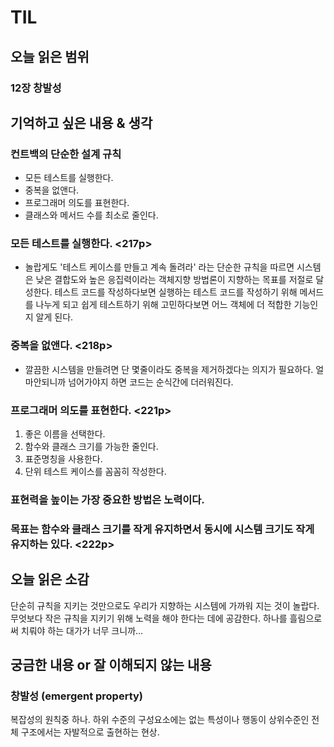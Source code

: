 # TIL

## 오늘 읽은 범위

### **12장 창발성**

## 기억하고 싶은 내용 & 생각

### 컨트백의 단순한 설계 규칙

- 모든 테스트를 실행한다.
- 중복을 없앤다.
- 프로그래머 의도를 표현한다.
- 클래스와 메서드 수를 최소로 줄인다.

### 모든 테스트를 실행한다. <217p>

- 놀랍게도 '테스트 케이스를 만들고 계속 돌려라' 라는 단순한 규칙을 따르면 시스템은 낮은 결합도와 높은 응집력이라는 객체지향 방법론이 지향하는 목표를 저절로 달성한다.
  테스트 코드를 작성하다보면 실행하는 테스트 코드를 작성하기 위해 메서드를 나누게 되고 쉽게 테스트하기 위해 고민하다보면 어느 객체에 더 적합한 기능인지 알게 된다.

### 중복을 없앤다. <218p>

- 깔끔한 시스템을 만들려면 단 몇줄이라도 중복을 제거하겠다는 의지가 필요하다.
  얼마안되니까 넘어가야지 하면 코드는 순식간에 더러워진다.

### 프로그래머 의도를 표현한다. <221p>

1. 좋은 이름을 선택한다.
2. 함수와 클래스 크기를 가능한 줄인다.
3. 표준명칭을 사용한다.
4. 단위 테스트 케이스를 꼼꼼히 작성한다.

### 표현력을 높이는 가장 중요한 방법은 노력이다.

### 목표는 함수와 클래스 크기를 작게 유지하면서 동시에 시스템 크기도 작게 유지하는 있다. <222p>

## 오늘 읽은 소감

단순히 규칙을 지키는 것만으로도 우리가 지향하는 시스템에 가까워 지는 것이 놀랍다.
무엇보다 작은 규칙을 지키기 위해 노력을 해야 한다는 데에 공감한다.
하나를 흘림으로써 치뤄야 하는 대가가 너무 크니까...

## 궁금한 내용 or 잘 이해되지 않는 내용

### 창발성 (emergent property)

복잡성의 원칙중 하나.
하위 수준의 구성요소에는 없는 특성이나 행동이 상위수준인 전체 구조에서는 자발적으로 출현하는 현상.
